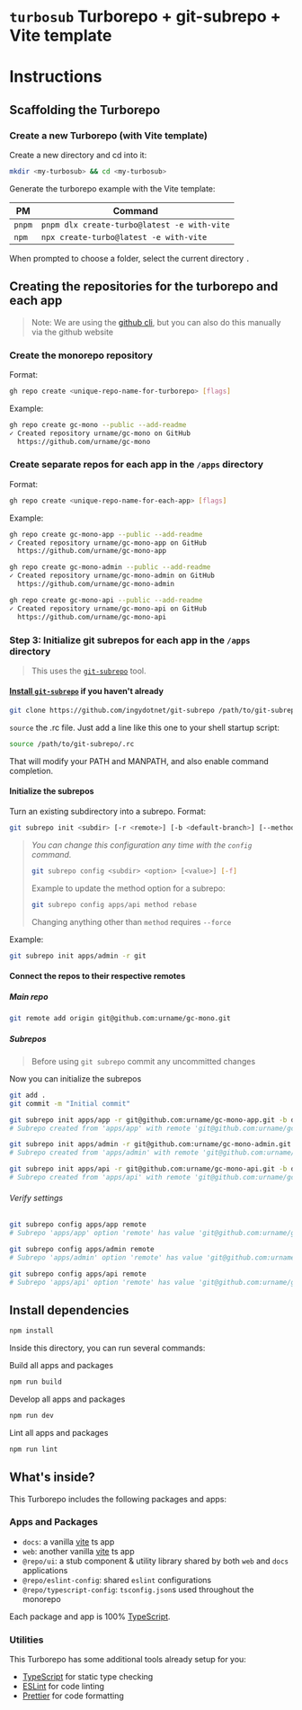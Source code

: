 # `turbosub` Turborepo + git-subrepo + Vite template

# Instructions

## Scaffolding the Turborepo

### Create a new Turborepo (with Vite template)

Create a new directory and cd into it:

```sh
mkdir <my-turbosub> && cd <my-turbosub>
```

Generate the turborepo example with the Vite template:

| PM     | Command                                     |
| ------ | ------------------------------------------- |
| `pnpm` | `pnpm dlx create-turbo@latest -e with-vite` |
| `npm`  | `npx create-turbo@latest -e with-vite`      |

When prompted to choose a folder, select the current directory `.`

## Creating the repositories for the turborepo and each app

> Note: We are using the [github cli](https://cli.github.com/), but you can also do this manually via the github website

### Create the monorepo repository

Format:
```sh
gh repo create <unique-repo-name-for-turborepo> [flags]
```

Example:
```sh
gh repo create gc-mono --public --add-readme
✓ Created repository urname/gc-mono on GitHub
  https://github.com/urname/gc-mono
```

### Create separate repos for each app in the `/apps` directory

Format:
```sh
gh repo create <unique-repo-name-for-each-app> [flags]
```

Example:
```sh
gh repo create gc-mono-app --public --add-readme
✓ Created repository urname/gc-mono-app on GitHub
  https://github.com/urname/gc-mono-app

gh repo create gc-mono-admin --public --add-readme
✓ Created repository urname/gc-mono-admin on GitHub
  https://github.com/urname/gc-mono-admin

gh repo create gc-mono-api --public --add-readme
✓ Created repository urname/gc-mono-api on GitHub
  https://github.com/urname/gc-mono-api

```

### Step 3: Initialize git subrepos for each app in the `/apps` directory

> This uses the [`git-subrepo`](https://github.com/ingydotnet/git-subrepo) tool.

#### [Install `git-subrepo`]() if you haven't already
    
```sh
git clone https://github.com/ingydotnet/git-subrepo /path/to/git-subrepo
```

`source` the .rc file. Just add a line like this one to your shell startup script:

```sh
source /path/to/git-subrepo/.rc
```
That will modify your PATH and MANPATH, and also enable command completion.

#### Initialize the subrepos

Turn an existing subdirectory into a subrepo.
Format:
```sh
git subrepo init <subdir> [-r <remote>] [-b <default-branch>] [--method <merge|rebase>]
```


> *You can change this configuration any time with the `config` command.*
> ```sh
> git subrepo config <subdir> <option> [<value>] [-f]
> ```
> 
> 
> Example to update the method option for a subrepo:
> ```sh
> git subrepo config apps/api method rebase
> ```
> Changing anything other than `method` requires `--force`
> 

Example:
```sh
git subrepo init apps/admin -r git
```

#### Connect the repos to their respective remotes

##### Main repo

```sh
git remote add origin git@github.com:urname/gc-mono.git
```
##### Subrepos

> Before using `git subrepo` commit any uncommitted changes

Now you can initialize the subrepos
```sh
git add .
git commit -m "Initial commit"

git subrepo init apps/app -r git@github.com:urname/gc-mono-app.git -b dev --method rebase
# Subrepo created from 'apps/app' with remote 'git@github.com:urname/gc-mono-app.git' (dev).

git subrepo init apps/admin -r git@github.com:urname/gc-mono-admin.git -b dev --method rebase
# Subrepo created from 'apps/admin' with remote 'git@github.com:urname/gc-mono-admin.git' (dev).

git subrepo init apps/api -r git@github.com:urname/gc-mono-api.git -b dev --method rebase
# Subrepo created from 'apps/api' with remote 'git@github.com:urname/gc-mono-api.git' (dev).
```

###### Verify settings
```sh
git subrepo config apps/app remote
# Subrepo 'apps/app' option 'remote' has value 'git@github.com:urname/gc-mono-app.git'.

git subrepo config apps/admin remote
# Subrepo 'apps/admin' option 'remote' has value 'git@github.com:urname/gc-mono-admin.git'.

git subrepo config apps/api remote
# Subrepo 'apps/api' option 'remote' has value 'git@github.com:urname/gc-mono-api.git'.
```
## Install dependencies

```sh
npm install
````

Inside this directory, you can run several commands:

Build all apps and packages

```sh
npm run build
```

Develop all apps and packages

```sh
npm run dev
```

Lint all apps and packages

```sh
npm run lint
```

## What's inside?

This Turborepo includes the following packages and apps:

### Apps and Packages

-   `docs`: a vanilla [vite](https://vitejs.dev) ts app
-   `web`: another vanilla [vite](https://vitejs.dev) ts app
-   `@repo/ui`: a stub component & utility library shared by both `web` and `docs` applications
-   `@repo/eslint-config`: shared `eslint` configurations
-   `@repo/typescript-config`: `tsconfig.json`s used throughout the monorepo

Each package and app is 100% [TypeScript](https://www.typescriptlang.org/).

### Utilities

This Turborepo has some additional tools already setup for you:

-   [TypeScript](https://www.typescriptlang.org/) for static type checking
-   [ESLint](https://eslint.org/) for code linting
-   [Prettier](https://prettier.io) for code formatting

```

```
